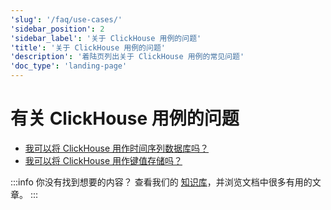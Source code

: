 ```yaml
---
'slug': '/faq/use-cases/'
'sidebar_position': 2
'sidebar_label': '关于 ClickHouse 用例的问题'
'title': '关于 ClickHouse 用例的问题'
'description': '着陆页列出关于 ClickHouse 用例的常见问题'
'doc_type': 'landing-page'
---
```



# 有关 ClickHouse 用例的问题

- [我可以将 ClickHouse 用作时间序列数据库吗？](/knowledgebase/time-series)
- [我可以将 ClickHouse 用作键值存储吗？](/knowledgebase/key-value)

:::info 你没有找到想要的内容？
查看我们的 [知识库](/knowledgebase/)，并浏览文档中很多有用的文章。
:::
